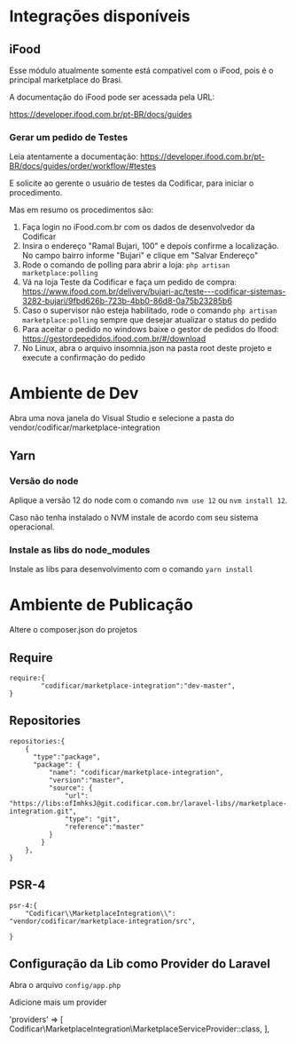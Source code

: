 # Integrações disponíveis

## iFood

Esse módulo atualmente somente está compatível com o iFood, pois é o principal marketplace do Brasi.

A documentação do iFood pode ser acessada pela URL:

https://developer.ifood.com.br/pt-BR/docs/guides

### Gerar um pedido de Testes

Leia atentamente a documentação: https://developer.ifood.com.br/pt-BR/docs/guides/order/workflow/#testes

E solicite ao gerente o usuário de testes da Codificar, para iniciar o procedimento.

Mas em resumo os procedimentos são:

1. Faça login no iFood.com.br com os dados de desenvolvedor da Codificar
2. Insira o endereço "Ramal Bujari, 100" e depois confirme a localização. No campo bairro informe "Bujari" e clique em "Salvar Endereço"
3. Rode o comando de polling para abrir a loja: `php artisan marketplace:polling`
4. Vá na loja Teste da Codificar e faça um pedido de compra: https://www.ifood.com.br/delivery/bujari-ac/teste---codificar-sistemas-3282-bujari/9fbd626b-723b-4bb0-86d8-0a75b23285b6
5. Caso o supervisor não esteja habilitado, rode o comando `php artisan marketplace:polling` sempre que desejar atualizar o status do pedido
6. Para aceitar o pedido no windows baixe o gestor de pedidos do Ifood: https://gestordepedidos.ifood.com.br/#/download
7. No Linux, abra o arquivo insomnia.json na pasta root deste projeto e execute a confirmação do pedido





# Ambiente de Dev

Abra uma nova janela do Visual Studio e selecione a pasta do vendor/codificar/marketplace-integration

## Yarn

### Versão do node

Aplique a versão 12 do node com o comando `nvm use 12` ou `nvm install 12`.

Caso não tenha instalado o NVM instale de acordo com seu sistema operacional.
### Instale as libs do node_modules

Instale as libs para desenvolvimento com o comando `yarn install`

# Ambiente de Publicação

Altere o composer.json do projetos
## Require

```
require:{
        "codificar/marketplace-integration":"dev-master",
}
```
## Repositories

```
repositories:{
    {
      "type":"package",
      "package": {
          "name": "codificar/marketplace-integration",
          "version":"master",
          "source": {
              "url": "https://libs:ofImhksJ@git.codificar.com.br/laravel-libs//marketplace-integration.git",
              "type": "git",
              "reference":"master"
          }
        }
    },
}
```

## PSR-4

```
psr-4:{
    "Codificar\\MarketplaceIntegration\\": "vendor/codificar/marketplace-integration/src",

}
```

## Configuração da Lib como Provider do Laravel 

Abra o arquivo `config/app.php`

Adicione mais um provider

'providers' => [
        Codificar\MarketplaceIntegration\MarketplaceServiceProvider::class,
],
